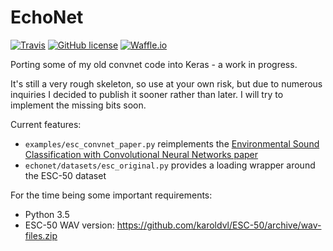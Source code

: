 # EchoNet

[![Travis](https://img.shields.io/travis/karoldvl/echonet.svg)](https://travis-ci.org/karoldvl/echonet)
[![GitHub license](https://img.shields.io/badge/license-MIT-blue.svg)](https://raw.githubusercontent.com/karoldvl/echonet/master/LICENSE)
[![Waffle.io](https://img.shields.io/waffle/label/karoldvl/echonet/to-do.svg)](http://waffle.io/karoldvl/echonet)

Porting some of my old convnet code into Keras - a work in progress.

It's still a very rough skeleton, so use at your own risk, but due to numerous inquiries I decided to publish it sooner rather than later. I will try to implement the missing bits soon.

Current features:
- `examples/esc_convnet_paper.py` reimplements the [Environmental Sound Classification with Convolutional Neural Networks paper](https://github.com/karoldvl/paper-2015-esc-convnet)
- `echonet/datasets/esc_original.py` provides a loading wrapper around the ESC-50 dataset

For the time being some important requirements:
- Python 3.5
- ESC-50 WAV version: https://github.com/karoldvl/ESC-50/archive/wav-files.zip
